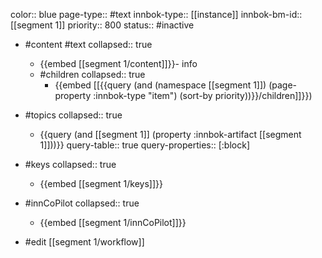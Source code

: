 color:: blue
page-type:: #text
innbok-type:: [[instance]]
innbok-bm-id:: [[segment 1]]
priority:: 800
status:: #inactive

- #content #text
  collapsed:: true
	- {{embed [[segment 1/content]]}}- info
  - #children
    collapsed:: true
	  - {{embed [[{{query (and (namespace [[segment 1]]) (page-property :innbok-type "item") (sort-by priority))}}/children]]}})

- #topics
   collapsed:: true
    - {{query (and [[segment 1]] (property :innbok-artifact [[segment 1]]))}}
      query-table:: true
      query-properties:: [:block]
- #keys
  collapsed:: true
	- {{embed [[segment 1/keys]]}}
- #innCoPilot
   collapsed:: true
	 - {{embed [[segment 1/innCoPilot]]}}

- #edit [[segment 1/workflow]]

